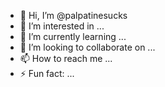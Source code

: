 - 👋 Hi, I’m @palpatinesucks
- 👀 I’m interested in ...
- 🌱 I’m currently learning ...
- 💞️ I’m looking to collaborate on ...
- 📫 How to reach me ...
- ⚡ Fun fact: ...

<!---
palpatinesucks/palpatinesucks is a ✨ special ✨ repository because its `README.md` (this file) appears on your GitHub profile.
You can click the Preview link to take a look at your changes.
--->
